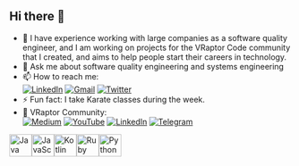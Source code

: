 ## Hi there 👋

- 🔭 I have experience working with large companies as a software quality engineer, and I am working on projects for the VRaptor Code community that I created, and aims to help people start their careers in technology.
- 💬 Ask me about software quality engineering and systems engineering    
- 📫 How to reach me:  
[![LinkedIn](https://img.shields.io/badge/LinkedIn-0077B5?style=for-the-badge&logo=linkedin&logoColor=white)](https://www.linkedin.com/in/douglasmartinssantos/)
[![Gmail](https://img.shields.io/badge/Gmail-D14836?style=for-the-badge&logo=gmail&logoColor=white)](mailto:douglasmartinssantos7@gmail.com)
[![Twitter](https://img.shields.io/badge/Twitter-1DA1F2?style=flat&logo=twitter&logoColor=white&labelColor=1DA1F2&width=100)](https://x.com/douglinki)
- ⚡ Fun fact: I take Karate classes during the week.    
- 🦖 VRaptor Community:  
[![Medium](https://img.shields.io/badge/Medium-12100E?style=for-the-badge&logo=medium&logoColor=white)](https://vraptorcode.medium.com/)
[![YouTube](https://img.shields.io/badge/YouTube-FF0000?style=for-the-badge&logo=youtube&logoColor=white)](https://www.youtube.com/@VRaptorCode)
[![LinkedIn](https://img.shields.io/badge/LinkedIn-0077B5?style=for-the-badge&logo=linkedin&logoColor=white)](https://www.linkedin.com/company/v-raptor-code/?viewAsMember=true)
[![Telegram](https://img.shields.io/badge/Telegram-2CA5E0?style=for-the-badge&logo=telegram&logoColor=white)](https://t.me/+rpfh6Hv38wszNzMx)
<div style="display: flex; align-items: center;">
  <img src="https://cdn.jsdelivr.net/gh/devicons/devicon/icons/java/java-original.svg" width="40" height="40" alt="Java" />
  <img src="https://cdn.jsdelivr.net/gh/devicons/devicon/icons/javascript/javascript-original.svg" width="40" height="40" alt="JavaScript" />
  <img src="https://cdn.jsdelivr.net/gh/devicons/devicon/icons/kotlin/kotlin-original.svg" width="40" height="40" alt="Kotlin" />
  <img src="https://cdn.jsdelivr.net/gh/devicons/devicon/icons/ruby/ruby-original.svg" width="40" height="40" alt="Ruby" />
  <img src="https://cdn.jsdelivr.net/gh/devicons/devicon/icons/python/python-original.svg" width="40" height="40" alt="Python" />
</div>





